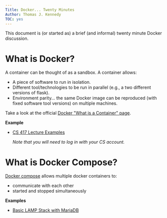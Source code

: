 ```yaml
---
Title: Docker... Twenty Minutes
Author: Thomas J. Kennedy
TOC: yes
---
```


This document is (or started as) a brief (and informal) twenty minute Docker
discussion.


# What is Docker?

A container can be thought of as a sandbox. A container allows:

  - A piece of software to run in isolation.
  - Different tool/technologies to be run in parallel (e.g., a two different
    versions of flask).
  - Environment parity... the same Docker image can be reproduced (with fixed
    software tool versions) on multiple machines.

Take a look at the official [Docker "What is a Container" page](https://www.docker.com/resources/what-container).


**Example**

  - [CS 417 Lecture
    Examples](https://git-community.cs.odu.edu/tkennedy/cs417-lecture-examples)

    *Note that you will need to log in with your CS account.*


# What is Docker Compose?

[Docker compose](https://docs.docker.com/compose/) allows multiple docker
containers to:

  - communicate with each other
  - started and stopped simultaneously

**Examples**

  - [Basic LAMP Stack with
    MariaDB](https://mariadb.com/kb/en/setting-up-a-lamp-stack-with-docker-compose/)

